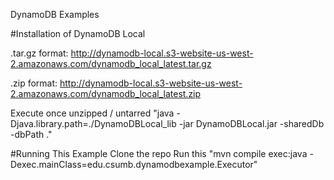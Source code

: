 DynamoDB Examples

#Installation of DynamoDB Local 

.tar.gz format: http://dynamodb-local.s3-website-us-west-2.amazonaws.com/dynamodb_local_latest.tar.gz

.zip format: http://dynamodb-local.s3-website-us-west-2.amazonaws.com/dynamodb_local_latest.zip

Execute once unzipped / untarred "java -Djava.library.path=./DynamoDBLocal_lib -jar DynamoDBLocal.jar -sharedDb -dbPath ."


#Running This Example
Clone the repo
Run this "mvn compile exec:java -Dexec.mainClass=edu.csumb.dynamodbexample.Executor"
